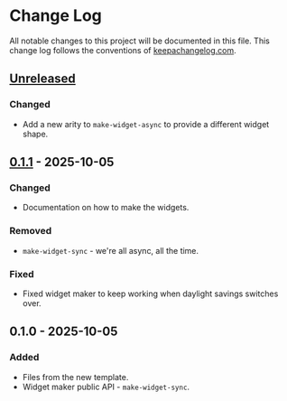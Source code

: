 # Change Log
All notable changes to this project will be documented in this file. This change log follows the conventions of [keepachangelog.com](http://keepachangelog.com/).

## [Unreleased]
### Changed
- Add a new arity to `make-widget-async` to provide a different widget shape.

## [0.1.1] - 2025-10-05
### Changed
- Documentation on how to make the widgets.

### Removed
- `make-widget-sync` - we're all async, all the time.

### Fixed
- Fixed widget maker to keep working when daylight savings switches over.

## 0.1.0 - 2025-10-05
### Added
- Files from the new template.
- Widget maker public API - `make-widget-sync`.

[Unreleased]: https://github.com/aaronthcheung/meajure/compare/0.1.1...HEAD
[0.1.1]: https://github.com/aaronthcheung/meajure/compare/0.1.0...0.1.1

